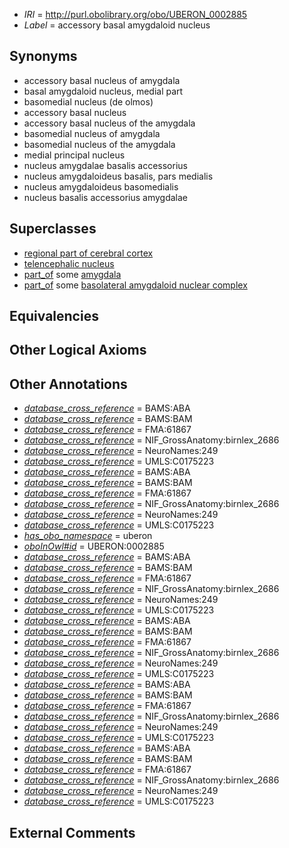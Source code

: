  * *IRI* = http://purl.obolibrary.org/obo/UBERON_0002885
 * *Label* = accessory basal amygdaloid nucleus

## Synonyms

 * accessory basal nucleus of amygdala
 * basal amygdaloid nucleus, medial part
 * basomedial nucleus (de olmos)
 * accessory basal nucleus
 * accessory basal nucleus of the amygdala
 * basomedial nucleus of amygdala
 * basomedial nucleus of the amygdala
 * medial principal nucleus
 * nucleus amygdalae basalis accessorius
 * nucleus amygdaloideus basalis, pars medialis
 * nucleus amygdaloideus basomedialis
 * nucleus basalis accessorius amygdalae

## Superclasses

 * [regional part of cerebral cortex](../../UBERON/19/UBERON_0002619.md)
 * [telencephalic nucleus](../../UBERON/63/UBERON_0009663.md)
 * [part_of](../../BFO/50/BFO_0000050.md) some [amygdala](../../UBERON/76/UBERON_0001876.md)
 * [part_of](../../BFO/50/BFO_0000050.md) some [basolateral amygdaloid nuclear complex](../../UBERON/07/UBERON_0006107.md)

## Equivalencies


## Other Logical Axioms


## Other Annotations

 * *[database_cross_reference](../../ef/oboInOwl#hasDbXref.md)* = BAMS:ABA
 * *[database_cross_reference](../../ef/oboInOwl#hasDbXref.md)* = BAMS:BAM
 * *[database_cross_reference](../../ef/oboInOwl#hasDbXref.md)* = FMA:61867
 * *[database_cross_reference](../../ef/oboInOwl#hasDbXref.md)* = NIF_GrossAnatomy:birnlex_2686
 * *[database_cross_reference](../../ef/oboInOwl#hasDbXref.md)* = NeuroNames:249
 * *[database_cross_reference](../../ef/oboInOwl#hasDbXref.md)* = UMLS:C0175223
 * *[database_cross_reference](../../ef/oboInOwl#hasDbXref.md)* = BAMS:ABA
 * *[database_cross_reference](../../ef/oboInOwl#hasDbXref.md)* = BAMS:BAM
 * *[database_cross_reference](../../ef/oboInOwl#hasDbXref.md)* = FMA:61867
 * *[database_cross_reference](../../ef/oboInOwl#hasDbXref.md)* = NIF_GrossAnatomy:birnlex_2686
 * *[database_cross_reference](../../ef/oboInOwl#hasDbXref.md)* = NeuroNames:249
 * *[database_cross_reference](../../ef/oboInOwl#hasDbXref.md)* = UMLS:C0175223
 * *[has_obo_namespace](../../ce/oboInOwl#hasOBONamespace.md)* = uberon
 * *[oboInOwl#id](../../id/oboInOwl#id.md)* = UBERON:0002885
 * *[database_cross_reference](../../ef/oboInOwl#hasDbXref.md)* = BAMS:ABA
 * *[database_cross_reference](../../ef/oboInOwl#hasDbXref.md)* = BAMS:BAM
 * *[database_cross_reference](../../ef/oboInOwl#hasDbXref.md)* = FMA:61867
 * *[database_cross_reference](../../ef/oboInOwl#hasDbXref.md)* = NIF_GrossAnatomy:birnlex_2686
 * *[database_cross_reference](../../ef/oboInOwl#hasDbXref.md)* = NeuroNames:249
 * *[database_cross_reference](../../ef/oboInOwl#hasDbXref.md)* = UMLS:C0175223
 * *[database_cross_reference](../../ef/oboInOwl#hasDbXref.md)* = BAMS:ABA
 * *[database_cross_reference](../../ef/oboInOwl#hasDbXref.md)* = BAMS:BAM
 * *[database_cross_reference](../../ef/oboInOwl#hasDbXref.md)* = FMA:61867
 * *[database_cross_reference](../../ef/oboInOwl#hasDbXref.md)* = NIF_GrossAnatomy:birnlex_2686
 * *[database_cross_reference](../../ef/oboInOwl#hasDbXref.md)* = NeuroNames:249
 * *[database_cross_reference](../../ef/oboInOwl#hasDbXref.md)* = UMLS:C0175223
 * *[database_cross_reference](../../ef/oboInOwl#hasDbXref.md)* = BAMS:ABA
 * *[database_cross_reference](../../ef/oboInOwl#hasDbXref.md)* = BAMS:BAM
 * *[database_cross_reference](../../ef/oboInOwl#hasDbXref.md)* = FMA:61867
 * *[database_cross_reference](../../ef/oboInOwl#hasDbXref.md)* = NIF_GrossAnatomy:birnlex_2686
 * *[database_cross_reference](../../ef/oboInOwl#hasDbXref.md)* = NeuroNames:249
 * *[database_cross_reference](../../ef/oboInOwl#hasDbXref.md)* = UMLS:C0175223
 * *[database_cross_reference](../../ef/oboInOwl#hasDbXref.md)* = BAMS:ABA
 * *[database_cross_reference](../../ef/oboInOwl#hasDbXref.md)* = BAMS:BAM
 * *[database_cross_reference](../../ef/oboInOwl#hasDbXref.md)* = FMA:61867
 * *[database_cross_reference](../../ef/oboInOwl#hasDbXref.md)* = NIF_GrossAnatomy:birnlex_2686
 * *[database_cross_reference](../../ef/oboInOwl#hasDbXref.md)* = NeuroNames:249
 * *[database_cross_reference](../../ef/oboInOwl#hasDbXref.md)* = UMLS:C0175223

## External Comments

